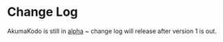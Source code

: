 # Change Log

AkumaKodo is still in [alpha](https://github.com/AkumaKodo/AkumaKodo/tree/alpha) ~ change log will release after version 1 is out.
